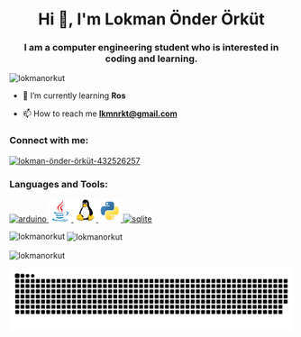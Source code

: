 <h1 align="center">Hi 👋, I'm Lokman Önder Örküt</h1>
<h3 align="center">I am a computer engineering student who is interested in coding and learning.</h3>

<p align="left"> <img src="https://komarev.com/ghpvc/?username=lokmanorkut&label=Profile%20views&color=0e75b6&style=flat" alt="lokmanorkut" /> </p>

- 🌱 I’m currently learning **Ros**

- 📫 How to reach me **lkmnrkt@gmail.com**

<h3 align="left">Connect with me:</h3>
<p align="left">
<a href="https://linkedin.com/in/lokman önder örküt" target="blank"><img align="center" src="https://raw.githubusercontent.com/rahuldkjain/github-profile-readme-generator/master/src/images/icons/Social/linked-in-alt.svg" alt="lokman-önder-örküt-432526257" height="30" width="40" /></a>
</p>

<h3 align="left">Languages and Tools:</h3>
<p align="left"> <a href="https://www.arduino.cc/" target="_blank" rel="noreferrer"> <img src="https://cdn.worldvectorlogo.com/logos/arduino-1.svg" alt="arduino" width="40" height="40"/> </a> <a href="https://www.java.com" target="_blank" rel="noreferrer"> <img src="https://raw.githubusercontent.com/devicons/devicon/master/icons/java/java-original.svg" alt="java" width="40" height="40"/> </a> <a href="https://www.linux.org/" target="_blank" rel="noreferrer"> <img src="https://raw.githubusercontent.com/devicons/devicon/master/icons/linux/linux-original.svg" alt="linux" width="40" height="40"/> </a> <a href="https://www.python.org" target="_blank" rel="noreferrer"> <img src="https://raw.githubusercontent.com/devicons/devicon/master/icons/python/python-original.svg" alt="python" width="40" height="40"/> </a> <a href="https://www.sqlite.org/" target="_blank" rel="noreferrer"> <img src="https://www.vectorlogo.zone/logos/sqlite/sqlite-icon.svg" alt="sqlite" width="40" height="40"/> </a> </p>

<p><img align="left" src="https://github-readme-stats.vercel.app/api/top-langs?username=lokmanorkut&show_icons=true&locale=en&layout=compact" alt="lokmanorkut" /></p>

<p>&nbsp;<img align="center" src="https://github-readme-stats.vercel.app/api?username=lokmanorkut&show_icons=true&locale=en" alt="lokmanorkut" /></p>

<p><img align="center" src="https://github-readme-streak-stats.herokuapp.com/?user=lokmanorkut&" alt="lokmanorkut" /></p>

<picture>
  <source media="(prefers-color-scheme: dark)" srcset="https://raw.githubusercontent.com/Lokmanorkut/Lokmanorkut/output/github-contribution-grid-snake-dark.svg">
  <source media="(prefers-color-scheme: light)" srcset="https://raw.githubusercontent.com/Lokmanorkut/Lokmanorkut/output/github-contribution-grid-snake.svg">
  <img alt="github contribution grid snake animation" src="https://raw.githubusercontent.com/Lokmanorkut/Lokmanorkut/output/github-contribution-grid-snake.svg">
</picture>
